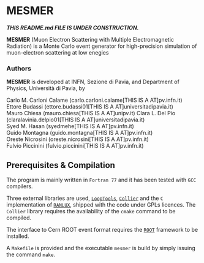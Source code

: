 # MESMER

***THIS README.md FILE IS UNDER CONSTRUCTION.***

**MESMER** (Muon Electron Scattering with Multiple Electromagnetic Radiation) is a Monte Carlo event generator for high-precision simulation of muon-electron scattering at low enegies

### Authors
**MESMER** is developed at INFN, Sezione di Pavia, and Department of Physics, Università di Pavia, by

Carlo M. Carloni Calame      (carlo.carloni.calame[THIS IS A AT]pv.infn.it)  
Ettore Budassi               (ettore.budassi01[THIS IS A AT]universitadipavia.it)  
Mauro Chiesa                 (mauro.chiesa[THIS IS A AT]unipv.it)
Clara L. Del Pio             (claralavinia.delpio01[THIS IS A AT]universitadipavia.it)  
Syed M. Hasan                (syedmehe[THIS IS A AT]pv.infn.it)  
Guido Montagna               (guido.montagna[THIS IS A AT]pv.infn.it)  
Oreste Nicrosini             (oreste.nicrosini[THIS IS A AT]pv.infn.it)  
Fulvio Piccinini             (fulvio.piccinini[THIS IS A AT]pv.infn.it)  

## Prerequisites & Compilation
The program is mainly written in `Fortran 77` and it has been tested with `GCC` compilers.

Three external libraries are used, [`LoopTools`](http://www.feynarts.de/looptools/), [`Collier`](https://collier.hepforge.org/) and
the `C` implementation of [`RANLUX`](https://luscher.web.cern.ch/luscher/ranlux/), shipped with the code under GPLs licences. The `Collier` library
requires the availability of the `cmake` command to be compiled.

The interface to Cern ROOT event format requires the [`ROOT`](https://root.cern/) framework to be installed.

A `Makefile` is provided and the executable `mesmer` is build by simply issuing the command `make`.

